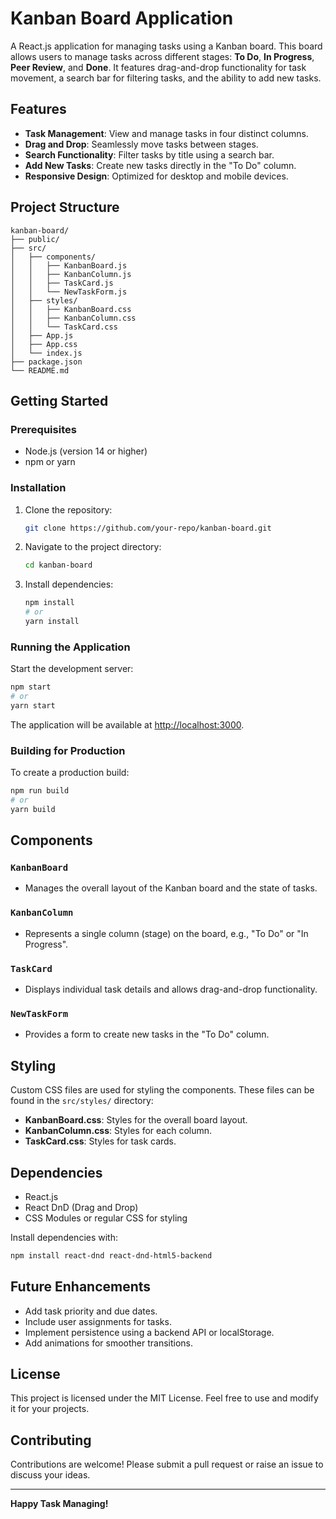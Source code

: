 # Kanban Board Application

A React.js application for managing tasks using a Kanban board. This board allows users to manage tasks across different stages: **To Do**, **In Progress**, **Peer Review**, and **Done**. It features drag-and-drop functionality for task movement, a search bar for filtering tasks, and the ability to add new tasks.

## Features
- **Task Management**: View and manage tasks in four distinct columns.
- **Drag and Drop**: Seamlessly move tasks between stages.
- **Search Functionality**: Filter tasks by title using a search bar.
- **Add New Tasks**: Create new tasks directly in the "To Do" column.
- **Responsive Design**: Optimized for desktop and mobile devices.

## Project Structure
```
kanban-board/
├── public/
├── src/
│   ├── components/
│   │   ├── KanbanBoard.js
│   │   ├── KanbanColumn.js
│   │   ├── TaskCard.js
│   │   └── NewTaskForm.js
│   ├── styles/
│   │   ├── KanbanBoard.css
│   │   ├── KanbanColumn.css
│   │   └── TaskCard.css
│   ├── App.js
│   ├── App.css
│   └── index.js
├── package.json
└── README.md
```

## Getting Started

### Prerequisites
- Node.js (version 14 or higher)
- npm or yarn

### Installation
1. Clone the repository:
   ```bash
   git clone https://github.com/your-repo/kanban-board.git
   ```
2. Navigate to the project directory:
   ```bash
   cd kanban-board
   ```
3. Install dependencies:
   ```bash
   npm install
   # or
   yarn install
   ```

### Running the Application
Start the development server:
```bash
npm start
# or
yarn start
```

The application will be available at [http://localhost:3000](http://localhost:3000).

### Building for Production
To create a production build:
```bash
npm run build
# or
yarn build
```

## Components

### `KanbanBoard`
- Manages the overall layout of the Kanban board and the state of tasks.

### `KanbanColumn`
- Represents a single column (stage) on the board, e.g., "To Do" or "In Progress".

### `TaskCard`
- Displays individual task details and allows drag-and-drop functionality.

### `NewTaskForm`
- Provides a form to create new tasks in the "To Do" column.

## Styling
Custom CSS files are used for styling the components. These files can be found in the `src/styles/` directory:
- **KanbanBoard.css**: Styles for the overall board layout.
- **KanbanColumn.css**: Styles for each column.
- **TaskCard.css**: Styles for task cards.

## Dependencies
- React.js
- React DnD (Drag and Drop)
- CSS Modules or regular CSS for styling

Install dependencies with:
```bash
npm install react-dnd react-dnd-html5-backend
```

## Future Enhancements
- Add task priority and due dates.
- Include user assignments for tasks.
- Implement persistence using a backend API or localStorage.
- Add animations for smoother transitions.

## License
This project is licensed under the MIT License. Feel free to use and modify it for your projects.

## Contributing
Contributions are welcome! Please submit a pull request or raise an issue to discuss your ideas.

---

**Happy Task Managing!**

